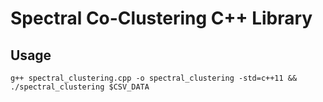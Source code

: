 # Spectral Co-Clustering C++ Library

## Usage
`g++ spectral_clustering.cpp -o spectral_clustering -std=c++11 && ./spectral_clustering $CSV_DATA`
